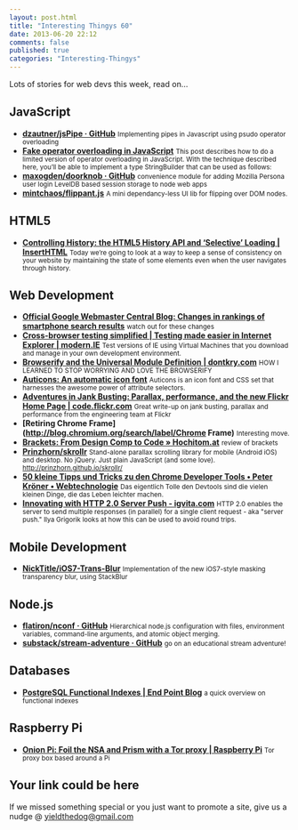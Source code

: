 ```yaml
--- 
layout: post.html 
title: "Interesting Thingys 60" 
date: 2013-06-20 22:12
comments: false 
published: true 
categories: "Interesting-Thingys" 
--- 
```

Lots of stories for web devs this week, read on…

<!-- More -->

## JavaScript

- **[dzautner/jsPipe · GitHub](https://github.com/dzautner/jsPipe)**
    <small>Implementing pipes in Javascript using psudo operator overloading </small>
- **[Fake operator overloading in JavaScript](http://www.2ality.com/2011/12/fake-operator-overloading.html?m=1)**
    <small>This post describes how to do a limited version of operator overloading in JavaScript. With the technique described here, you’ll be able to implement a type StringBuilder that can be used as follows:</small>
- **[maxogden/doorknob · GitHub](https://github.com/maxogden/doorknob)**
    <small>convenience module for adding Mozilla Persona user login LevelDB based session storage to node web apps</small>
- **[mintchaos/flippant.js](https://github.com/mintchaos/flippant.js)**
    <small>A mini dependancy-less UI lib for flipping over DOM nodes.</small>
 
## HTML5

- **[Controlling History: the HTML5 History API and ‘Selective’ Loading | InsertHTML](http://www.inserthtml.com/2013/06/history-api/)**
    <small>Today we’re going to look at a way to keep a sense of consistency on your website by maintaining the state of some elements even when the user navigates through history.</small>
 
## Web Development

- **[Official Google Webmaster Central Blog: Changes in rankings of smartphone search results](http://googlewebmastercentral.blogspot.com.br/2013/06/changes-in-rankings-of-smartphone_11.html)**
    <small>watch out for these changes</small>
- **[Cross-browser testing simplified | Testing made easier in Internet Explorer | modern.IE](http://www.modern.ie/en-us/virtualization-tools#downloads)**
    <small>Test versions of IE using Virtual Machines that you download and manage in your own development environment.</small>
- **[Browserify and the Universal Module Definition | dontkry.com](http://dontkry.com/posts/code/browserify-and-the-universal-module-definition.html#.UbuUc6P4-dI.twitter)**
    <small>HOW I LEARNED TO STOP WORRYING AND LOVE THE BROWSERIFY</small>
- **[Auticons: An automatic icon font](http://heydonworks.com/auticons-icon-font/)**
    <small>Auticons is an icon font and CSS set that harnesses the awesome power of attribute selectors.</small>
- **[Adventures in Jank Busting: Parallax, performance, and the new Flickr Home Page | code.flickr.com](http://code.flickr.net/2013/06/04/adventures-in-jank-busting-parallax-performance-and-the-new-flickr-home-page/)**
    <small>Great write-up on jank busting, parallax and performance from the engineering team at Flickr</small>
- **[Retiring Chrome Frame](http://blog.chromium.org/search/label/Chrome Frame)**
    <small>Interesting move.</small>
- **[Brackets: From Design Comp to Code » Hochitom.at](http://hochitom.at/brackets-from-design-comp-to-code/)**
    <small>review of brackets</small>
- **[Prinzhorn/skrollr](https://github.com/Prinzhorn/skrollr)**
    <small>Stand-alone parallax scrolling library for mobile (Android iOS) and desktop. No jQuery. Just plain JavaScript (and some love). http://prinzhorn.github.io/skrollr/</small>
- **[50 kleine Tipps und Tricks zu den Chrome Developer Tools • Peter Kröner • Webtechnologie](http://www.peterkroener.de/50-kleine-tipps-und-tricks-zu-den-chrome-developer-tools/)**
    <small>Das eigentlich Tolle den Devtools sind die vielen kleinen Dinge, die das Leben leichter machen.</small>
- **[Innovating with HTTP 2.0 Server Push - igvita.com](http://www.igvita.com/2013/06/12/innovating-with-http-2.0-server-push/)**
    <small>HTTP 2.0 enables the server to send multiple responses (in parallel) for a single client request - aka "server push." Ilya Grigorik looks at how this can be used to avoid round trips.</small>
 
## Mobile Development

- **[NickTitle/iOS7-Trans-Blur](https://github.com/NickTitle/iOS7-Trans-Blur)**
    <small>Implementation of the new iOS7-style masking transparency blur, using StackBlur</small>
 
## Node.js

- **[flatiron/nconf · GitHub](https://github.com/flatiron/nconf)**
    <small>Hierarchical node.js configuration with files, environment variables, command-line arguments, and atomic object merging.</small>
- **[substack/stream-adventure · GitHub](https://github.com/substack/stream-adventure)**
    <small>go on an educational stream adventure! </small>
 
## Databases

- **[PostgreSQL Functional Indexes | End Point Blog](http://blog.endpoint.com/2013/06/postgresql-functional-indexes.html)**
    <small>a quick overview on functional indexes</small>
 
## Raspberry Pi

- **[Onion Pi: Foil the NSA and Prism with a Tor proxy | Raspberry Pi](http://www.raspberrypi.org/archives/4204)**
    <small>Tor proxy box based around a Pi</small>
 
## Your link could be here

If we missed something special or you just want to promote a site, give us a nudge @ <a href='&#109;&#97;&#105;&#108;t&#111;&#58;%7&#57;&#105;eld&#116;%68%65do%67&#64;gmail&#37;2&#69;c&#37;6&#70;m'>y&#105;eldt&#104;&#101;dog&#64;&#103;mail&#46;&#99;&#111;m</a>
